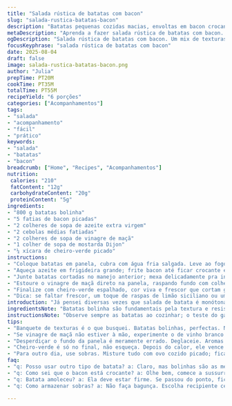 ```yaml
---
title: "Salada rústica de batatas com bacon"
slug: "salada-rustica-batatas-bacon"
description: "Batatas pequenas cozidas macias, envoltas em bacon crocante e cebolas douradas. Um toque ácido do vinagre de maçã substitui o balsâmico para frescor e leveza. Mostarda Dijon substitui a tradicional, trazendo cremosidade e sabor levemente picante. Ervas frescas na finalização elevam o prato, perfeito como entrada ou acompanhamento em encontros descomplicados."
metaDescription: "Aprenda a fazer salada rústica de batatas com bacon. Leveza, sabor e textura na sua mesa. Prato perfeito para qualquer ocasião."
ogDescription: "Salada rústica de batatas com bacon. Um mix de texturas e sabores para impressionar nas refeições."
focusKeyphrase: "salada rústica de batatas com bacon"
date: 2025-08-04
draft: false
image: salada-rustica-batatas-bacon.png
author: "Julia"
prepTime: PT20M
cookTime: PT35M
totalTime: PT55M
recipeYield: "6 porções"
categories: ["Acompanhamentos"]
tags:
- "salada"
- "acompanhamento"
- "fácil"
- "prático"
keywords:
- "salada"
- "batatas"
- "bacon"
breadcrumb: ["Home", "Recipes", "Acompanhamentos"]
nutrition: 
 calories: "210"
 fatContent: "12g"
 carbohydrateContent: "20g"
 proteinContent: "5g"
ingredients:
- "800 g batatas bolinha"
- "5 fatias de bacon picadas"
- "2 colheres de sopa de azeite extra virgem"
- "2 cebolas médias fatiadas"
- "2 colheres de sopa de vinagre de maçã"
- "1 colher de sopa de mostarda Dijon"
- "¼ xícara de cheiro-verde picado"
instructions:
- "Coloque batatas em panela, cubra com água fria salgada. Leve ao fogo médio, deixe cozinhar até facilmente furar com garfo. Atenção para não passar do ponto, batatas devem ficar firmes mas cozidas. Escorra e espere esfriar um pouco; corte ao meio, reserve."
- "Aqueça azeite em frigideira grande; frite bacon até ficar crocante e soltar aroma intenso, mexa para não queimar. Adicione cebolas, refogue em fogo médio até dourar, aquela cor translúcida que abre o sabor da cebola. Aroma doce sobe, indicador da etapa certa."
- "Junte batatas cortadas no manejo anterior; mexa delicadamente pra incorporar sabores, aquele barulhinho suave; deixe cozinhar por uns 4 minutos, batatas absorvem gordura e tempero."
- "Estoure o vinagre de maçã direto na panela, raspando fundo com colher para soltar resíduos dourados, aquele sabor que transforma tudo. Acrescente mostarda Dijon, mexa vigorosamente para ligar vinagre e gordura em emulsão — textura importante para envolver as batatas."
- "Finalize com cheiro-verde espalhado, cor viva e frescor que cortam gordura e açúcar do refogado. Prove; sal e pimenta assumem papel de condimentos que equilibram. Sirva quente ou em temperatura ambiente, versatilidade para almoço ou jantar."
- "Dica: se faltar frescor, um toque de raspas de limão siciliano ou umas gotas de suco equilibram. Para versão vegetariana, substitua bacon por palitos de cenoura crocantes salteados com páprica defumada; textura e sabor surpreendem."
introduction: "Já pensei diversas vezes que salada de batata é monótona demais, até achar o equilíbrio entre textura e aroma que transforma pratos simples. Batata bolinha cozida, pele fina, mantém forma e sorve tempero sem desmanchar; o segredo que nem todo mundo sabe. O bacon dá o soco no sabor, aliado à cebola caramelizada na medida — nada de queimar, só dourar e liberar aquele perfume adocicado. Essa versão troca o balsâmico por vinagre de maçã para cortar um pouco da doçura, dá leveza e frescor. Mostarda Dijon é meu curinga nos molhos: liga a gordura e dá aquele toque picante não invasivo. Com cheiro-verde, fica colorido e surpreendente. Descobri que melhor serve em temperatura ambiente, mais saboroso e prático para reuniões e almoço de todo dia."
ingredientsNote: "Batatas bolinha são fundamentais pela textura e resistência ao cozimento. Cozinhar demais estraga a estrutura, tudo vira purê. Sempre começo com fogão médio para controlar ponto. Bacon pode ser substituído por pancetta ou até linguiça bem picadinha, para variar sabores. Use azeite extra virgem de boa qualidade; ele é base do sabor desse prato, não economize. Vinagre de maçã fornece acidez mais delicada que o balsâmico tradicional; quem curte pode trocar por vinagre de vinho branco, mas atenção para não exagerar e azedar a salada inteira. Mostarda Dijon âncora o molho, mas a mostarda antiga deixa mais textura e charme, fica a gosto e experiência. Cheiro-verde só no final, para preservar aroma fresco e cor vibrante."
instructionsNote: "Observe sempre as batatas ao cozinhar; o teste do garfo deve ser delicado, o garfo entra com leve resistência; batatas esponjosas viram purê e estragam a textura rústica. Ao fritar bacon, mexa frequentemente para não queimar – aroma de bacon queimado amarga o prato. Cebola precisa estar translúcida e com pontinhas douradas – escurecer demais deixa sabor amargo. Ao adicionar vinagre, deglaceie a panela para aproveitar o fundo com sabor concentrado, isso dá um toque especial ao prato. A mistura do molho de mostarda com vinagre e azeite cria uma emulsão que envolve as batatas; não é só jogar ingredientes, mexa firme mas com cuidado para não quebrar o que foi cozido. Temperar no final é importante para ajustar o sabor, já que o bacon e o molho trazem complexidade ao prato."
tips:
- "Banquete de texturas é o que busquei. Batatas bolinhas, perfectas. Não cozinhe demais. O teste do garfo deve ser sutil, deve resistir com leveza. Ao torrar o bacon, cuidado com o cheiro. Se queimar, amarga. Olhe a cebola. Fritar até translúcida. Aroma doçura no ar, isso é bom."
- "Se vinagre de maçã não estiver à mão, experimente o de vinho branco. Mas cuidado com a dose, exagero azeda. A mostarda Dijon é meu curinga; já a amarela, traz mais textura. Se o bacon não for sua praia, palitos de cenoura com páprica ficam ótimos. A textura é fantástico, atenção para a cor."
- "Desperdiçar o fundo da panela é meramente errado. Deglaceie. Aromas misturados ao molho criam impacto. Emulsão: misturar, mexer cheio de carinho. Evite quebrar batatas. Ao final, decida a quantidade de sal e pimenta – isso faz diferença. Ajustes finais são onde a mágica acontece."
- "Cheiro-verde é só no final, não esqueça. Depois do calor, ele vence. Luz vibrante e aroma fresco na salada atraem todos. Se achar sem frescor, raspas de limão siciliano fazem maravilhas. Dão leveza. Não subestime isso. Batatas bonitas, bacon perfeito; transforme pratos com pequenos toques."
- "Para outro dia, use sobras. Misture tudo com ovo cozido picado; fica surpreendente. Super prática e deliciosa. Armazenar sobras? Use um recipiente hermético. Não esqueça de comer em até três dias. Diga a verdade: não dá para deixar apodrecer."
faq:
- "q: Posso usar outro tipo de batata? a: Claro, mas bolinhas são as melhores. Textura firme é fundamental. Não fique preso a isso, mas saiba que não é a mesma cosa. Troque se necessário."
- "q: Como sei que o bacon está crocante? a: Olhe bem, comece a sussurrar sons. Barulhinho do crocante invade. Aroma é maravilhoso. Não deixe queimar – mexa e preste atenção."
- "q: Batata amoleceu? a: Ela deve estar firme. Se passou do ponto, fica triste. Caso isso aconteça, um prato de purê no lugar. Rápido e fácil, mas não era o plano."
- "q: Como armazenar sobras? a: Não faça bagunça. Escolha recipiente certo, hermético. Isso mantém a frescura. Em até três dias a salada deve ser comida. Para não acabar em lixo."

---
```

